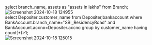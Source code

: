 select branch_name, assets as "assets in lakhs" from Branch;  
![Screenshot 2024-10-18 124955](https://github.com/user-attachments/assets/4f481cc1-0844-4234-9fa4-fea531234c21)  
select Depositer.customer_name from Depositer,bankaccount where BankAccount.branch_name="SBI_ResidencyRoad" and BankAccount.accno=Depositer.accno
group by customer_name
having count(*)>1;  
![Screenshot 2024-10-18 125015](https://github.com/user-attachments/assets/33073d15-7f24-4913-866e-ead9224d2813)
